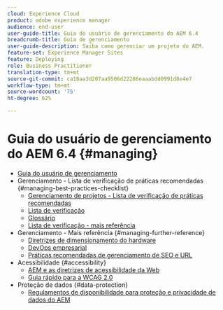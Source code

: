 ```yaml
---
cloud: Experience Cloud
product: adobe experience manager
audience: end-user
user-guide-title: Guia do usuário de gerenciamento do AEM 6.4
breadcrumb-title: Guia de gerenciamento
user-guide-description: Saiba como gerenciar um projeto do AEM.
feature-set: Experience Manager Sites
feature: Deploying
role: Business Practitioner
translation-type: tm+mt
source-git-commit: ca18aa3d207aa9506d22286eaaabdd0991d8e4e7
workflow-type: tm+mt
source-wordcount: '75'
ht-degree: 62%

---
```



# Guia do usuário de gerenciamento do AEM 6.4 {#managing}

+ [Guia do usuário de gerenciamento](home.md)
+ Gerenciamento - Lista de verificação de práticas recomendadas {#managing-best-practices-checklist}
   + [Gerenciamento de projetos - Lista de verificação de práticas recomendadas](best-practices.md)
   + [Lista de verificação](best-practices-checklist.md)
   + [Glossário](best-practices-glossary.md)
   + [Lista de verificação - mais referência](best-practices-further-reference.md)
+ Gerenciamento - Mais referência {#managing-further-reference}
   + [Diretrizes de dimensionamento do hardware](hardware-sizing-guidelines.md) 
   + [DevOps empresarial](enterprise-devops.md)
   + [Práticas recomendadas de gerenciamento de SEO e URL](seo-and-url-management.md)
+ Acessibilidade {#accessibility}
   + [AEM e as diretrizes de acessibilidade da Web](web-accessibility.md)
   + [Guia rápido para a WCAG 2.0](qg-wcag.md)
+ Proteção de dados {#data-protection}
   + [Regulamentos de disponibilidade para proteção e privacidade de dados do AEM](data-protection-and-privacy.md)
